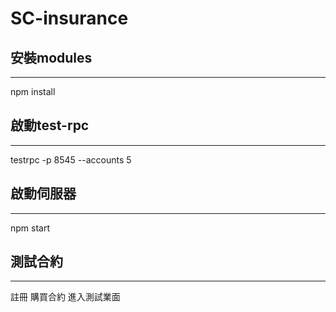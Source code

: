 # SC-insurance

## 安裝modules
---
npm install


## 啟動test-rpc
---
testrpc -p 8545 --accounts 5


## 啟動伺服器
---
npm start

## 測試合約
---
註冊
購買合約
進入測試業面
